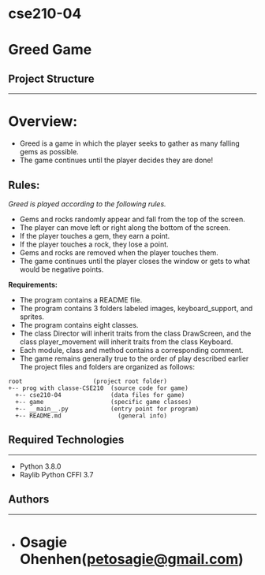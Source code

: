 # cse210-04
# Greed Game 

## Project Structure
---
# **Overview:**

- Greed is a game in which the player seeks to gather as many falling gems as possible.
- The game continues until the player decides they are done!

## **Rules:**

_Greed is played according to the following rules._

- Gems and rocks randomly appear and fall from the top of the screen.
- The player can move left or right along the bottom of the screen.
- If the player touches a gem, they earn a point.
- If the player touches a rock, they lose a point.
- Gems and rocks are removed when the player touches them.
- The game continues until the player closes the window or gets to what would be negative points.

**Requirements:**

- The program contains a README file.
- The program contains 3 folders labeled images, keyboard_support, and sprites. 
- The program contains eight classes.
- The class Director will inherit traits from the class DrawScreen, and the class player_movement will inherit traits from the class Keyboard.
- Each module, class and method contains a corresponding comment.
- The game remains generally true to the order of play described earlier
The project files and folders are organized as follows:
```
root                    (project root folder)
+-- prog with classe-CSE210  (source code for game)
  +-- cse210-04              (data files for game)
  +-- game                   (specific game classes)
  +-- __main__.py            (entry point for program)
  +-- README.md                (general info)
```

## Required Technologies
---
* Python 3.8.0
* Raylib Python CFFI 3.7

## Authors
---
* # Osagie Ohenhen(petosagie@gmail.com)



